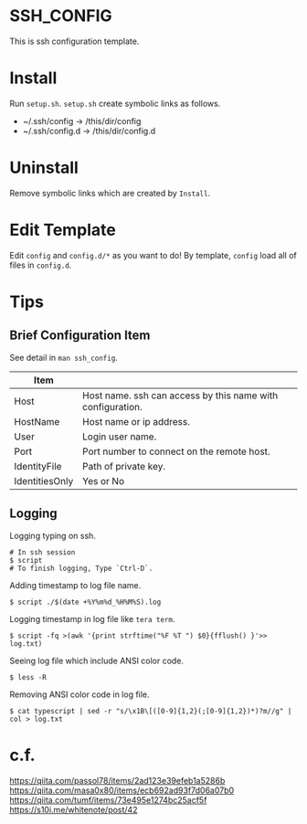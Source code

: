 # SSH_CONFIG

This is ssh configuration template.

# Install

Run `setup.sh`.
`setup.sh` create symbolic links as follows.
* ~/.ssh/config -> /this/dir/config
* ~/.ssh/config.d -> /this/dir/config.d

# Uninstall

Remove symbolic links which are created by `Install`.

# Edit Template

Edit `config` and `config.d/*` as you want to do!
By template, `config` load all of files in `config.d`.

# Tips

## Brief Configuration Item

See detail in `man ssh_config`.

| Item |      |
| ---- | ---- |
|Host | Host name. ssh can access by this name with configuration. |
| HostName | Host name or ip address. |
| User | Login user name. |
| Port | Port number to connect on the remote host. |
| IdentityFile | Path of private key. |
| IdentitiesOnly | Yes or No |


## Logging

Logging typing on ssh.

```shell
# In ssh session
$ script
# To finish logging, Type `Ctrl-D`.
```

Adding timestamp to log file name.

```shell
$ script ./$(date +%Y%m%d_%H%M%S).log 
```

Logging timestamp in log file like `tera term`.

```shell
$ script -fq >(awk '{print strftime("%F %T ") $0}{fflush() }'>> log.txt)
```

Seeing log file which include ANSI color code.

```shell
$ less -R
```

Removing ANSI color code in log file.

```shell
$ cat typescript | sed -r "s/\x1B\[([0-9]{1,2}(;[0-9]{1,2})*)?m//g" | col > log.txt
```

# c.f.
https://qiita.com/passol78/items/2ad123e39efeb1a5286b  
https://qiita.com/masa0x80/items/ecb692ad93f7d06a07b0  
https://qiita.com/tumf/items/73e495e1274bc25acf5f  
https://s10i.me/whitenote/post/42  

